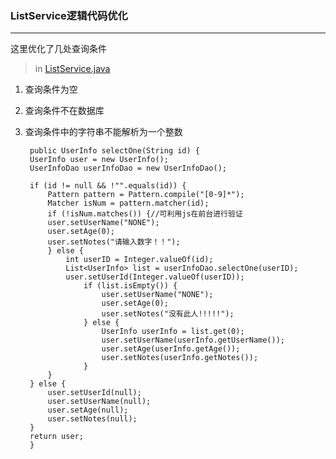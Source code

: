 ### ListService逻辑代码优化
***
这里优化了几处查询条件
>in [ListService.java](https://github.com/DaCang/Spring-MVC/blob/master/SpringMVC08_04/src/com/songyl/webmvc/service/ListService.java) 

1. 查询条件为空

2. 查询条件不在数据库

3. 查询条件中的字符串不能解析为一个整数

	  	public UserInfo selectOne(String id) {
	 	UserInfo user = new UserInfo();
	 	UserInfoDao userInfoDao = new UserInfoDao();

		if (id != null && !"".equals(id)) {
	    	Pattern pattern = Pattern.compile("[0-9]*");
	    	Matcher isNum = pattern.matcher(id);
	    	if (!isNum.matches()) {//可利用js在前台进行验证
			user.setUserName("NONE");
			user.setAge(0);
			user.setNotes("请输入数字！！");
	    	} else {
				int userID = Integer.valueOf(id);
				List<UserInfo> list = userInfoDao.selectOne(userID);
				user.setUserId(Integer.valueOf(userID));
					if (list.isEmpty()) {
		    			user.setUserName("NONE");
		    			user.setAge(0);
		   				user.setNotes("没有此人!!!!!");
					} else {
		    			UserInfo userInfo = list.get(0);
		    			user.setUserName(userInfo.getUserName());
		    			user.setAge(userInfo.getAge());
		    			user.setNotes(userInfo.getNotes());
					}
	    	}
		} else {
	    	user.setUserId(null);
	    	user.setUserName(null);
	    	user.setAge(null);
	    	user.setNotes(null);
		}
		return user;
   	 	}
